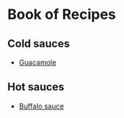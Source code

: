 # Book of Recipes

## Cold sauces
* [Guacamole](guacamole.md)

## Hot sauces
* [Buffalo sauce](buffalo.md)
